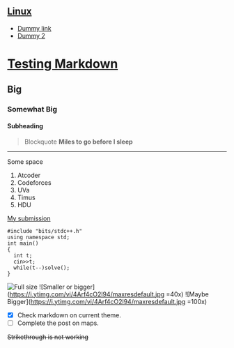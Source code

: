 [Linux](#)
---
- [Dummy link](#)
- [Dummy 2](#)

# [Testing Markdown](#)
## Big
### Somewhat Big
#### Subheading

>Blockquote __Miles to go before I sleep__
---
Some space

1. Atcoder
1. Codeforces
1. UVa
1. Timus
1. HDU

[My submission](#)
```
#include "bits/stdc++.h"
using namespace std;
int main()
{
  int t;
  cin>>t;
  while(t--)solve();
}

```

![Full size](https://i.ytimg.com/vi/4Arf4cO2l94/maxresdefault.jpg)
![Smaller or bigger](https://i.ytimg.com/vi/4Arf4cO2l94/maxresdefault.jpg =40x)
![Maybe Bigger](https://i.ytimg.com/vi/4Arf4cO2l94/maxresdefault.jpg =100x)

- [x] Check markdown on current theme.
- [ ] Complete the post on maps.

~~Strikethrough is not working~~




